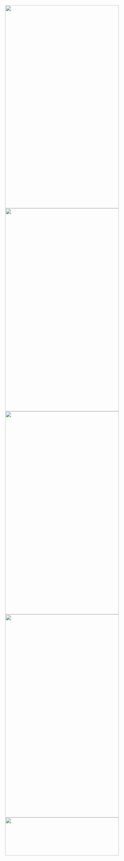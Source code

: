 <img src="https://github.com/gildardodrm/CourseApp/assets/163350766/0bf2eb90-7b5e-4b1f-a9eb-a4e52ab2caeb" width="360" height="640">
<img src="https://github.com/gildardodrm/CourseApp/assets/163350766/a86a4e9b-b3ed-448f-973f-e214ddf238d3" width="360" height="640">
<img src="https://github.com/gildardodrm/CourseApp/assets/163350766/cb099aba-c782-4682-b982-39cb682c1f61" width="360" height="640">
<img src="https://github.com/gildardodrm/CourseApp/assets/163350766/d060c0a2-5c38-421b-9cb0-51060c2ee3a8" width="360" height="640">
<img src="https://github.com/gildardodrm/CourseApp/assets/163350766/2d769550-aaef-4a2a-845e-8b0cc04c4940" width="360" height="120">

